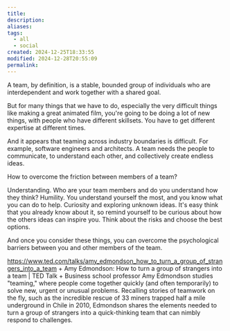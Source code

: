 ```yaml
---
title: 
description: 
aliases: 
tags:
  - all
  - social
created: 2024-12-25T18:33:55
modified: 2024-12-28T20:55:09
permalink: 
---
```


A team, by definition, is a stable, bounded group of individuals who are interdependent and work together with a shared goal.

But for many things that we have to do, especially the very difficult things like making a great animated film, you're going to be doing a lot of new things, with people who have different skillsets. You have to get different expertise at different times.

And it appears that teaming across industry boundaries is difficult. For example, software engineers and architects. A team needs the people to communicate, to understand each other, and collectively create endless ideas.

How to overcome the friction between members of a team?

Understanding. Who are your team members and do you understand how they think? Humility. You understand yourself the most, and you know what you can do to help. Curiosity and exploring unknown ideas. It's easy think that you already know about it, so remind yourself to be curious about how the others ideas can inspire you.
Think about the risks and choose the best options.

And once you consider these things, you can overcome the psychological barriers between you and other members of the team.


https://www.ted.com/talks/amy_edmondson_how_to_turn_a_group_of_strangers_into_a_team + Amy Edmondson: How to turn a group of strangers into a team | TED Talk + Business school professor Amy Edmondson studies "teaming," where people come together quickly (and often temporarily) to solve new, urgent or unusual problems. Recalling stories of teamwork on the fly, such as the incredible rescue of 33 miners trapped half a mile underground in Chile in 2010, Edmondson shares the elements needed to turn a group of strangers into a quick-thinking team that can nimbly respond to challenges.
